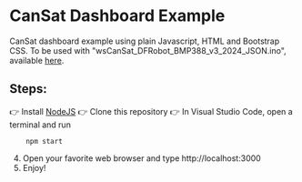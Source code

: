 # CanSat Dashboard Example

CanSat dashboard example using plain Javascript, HTML and Bootstrap CSS.
To be used with "wsCanSat_DFRobot_BMP388_v3_2024_JSON.ino", available [here](https://cansat.duartecota.com/codigos.html).

## Steps:

:point_right: Install [NodeJS](https://nodejs.org/en)
:point_right: Clone this repository
:point_right: In Visual Studio Code, open a terminal and run
```
    npm start
```
4. Open your favorite web browser and type http://localhost:3000
5. Enjoy!

